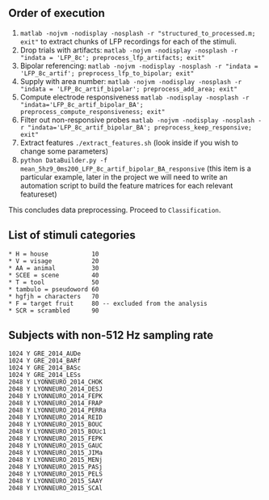 ## Order of execution

1. `matlab -nojvm -nodisplay -nosplash -r "structured_to_processed.m; exit"` to extract chunks of LFP recordings for each of the stimuli.  
2. Drop trials with artifacts: `matlab -nojvm -nodisplay -nosplash -r "indata = 'LFP_8c'; preprocess_lfp_artifacts; exit"`  
3. Bipolar referencing: `matlab -nojvm -nodisplay -nosplash -r "indata = 'LFP_8c_artif'; preprocess_lfp_to_bipolar; exit"`  
4. Supply with area number: `matlab -nojvm -nodisplay -nosplash -r "indata = 'LFP_8c_artif_bipolar'; preprocess_add_area; exit"`  
5. Compute electrode responsiveness `matlab -nodisplay -nosplash -r "indata='LFP_8c_artif_bipolar_BA'; preprocess_compute_responsiveness; exit"`  
6. Filter out non-responsive probes `matlab -nojvm -nodisplay -nosplash -r "indata='LFP_8c_artif_bipolar_BA'; preprocess_keep_responsive; exit"`  
7. Extract features `./extract_features.sh` (look inside if you wish to change some parameters)  
8. `python DataBuilder.py -f mean_5hz9_0ms200_LFP_8c_artif_bipolar_BA_responsive` (this item is a particular example, later in the project we will need to write an automation script to build the feature matrices for each relevant featureset)

This concludes data preprocessing. Proceed to `Classification`.

## List of stimuli categories

    * H = house            10
    * V = visage           20
    * AA = animal          30
    * SCEE = scene         40
    * T = tool             50
    * tambulo = pseudoword 60
    * hgfjh = characters   70
    * F = target fruit     80 -- excluded from the analysis
    * SCR = scrambled      90

## Subjects with non-512 Hz sampling rate

```
1024 Y GRE_2014_AUDe
1024 Y GRE_2014_BARf
1024 Y GRE_2014_BASc
1024 Y GRE_2014_LESs
2048 Y LYONNEURO_2014_CHOK
2048 Y LYONNEURO_2014_DESJ
2048 Y LYONNEURO_2014_FEPK
2048 Y LYONNEURO_2014_FRAP
2048 Y LYONNEURO_2014_PERRa
2048 Y LYONNEURO_2014_REID
2048 Y LYONNEURO_2015_BOUC
2048 Y LYONNEURO_2015_BOUc1
2048 Y LYONNEURO_2015_FEPK
2048 Y LYONNEURO_2015_GAUC
2048 Y LYONNEURO_2015_JIMa
2048 Y LYONNEURO_2015_MENj
2048 Y LYONNEURO_2015_PASj
2048 Y LYONNEURO_2015_PELS
2048 Y LYONNEURO_2015_SAAY
2048 Y LYONNEURO_2015_SCAl
```